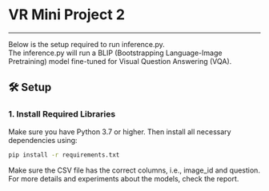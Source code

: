 # VR Mini Project 2
---
Below is the setup required to run inference.py.  
The inference.py will run a BLIP (Bootstrapping Language-Image Pretraining) model fine-tuned for Visual Question Answering (VQA).
## 🛠️ Setup

### 1. Install Required Libraries

Make sure you have Python 3.7 or higher. Then install all necessary dependencies using:

```bash
pip install -r requirements.txt
```
Make sure the CSV file has the correct columns, i.e., image_id and question.  
For more details and experiments about the models, check the report.
